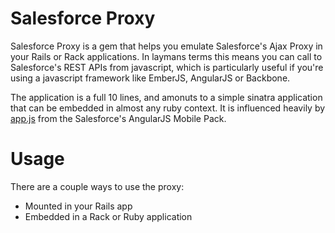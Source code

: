 Salesforce Proxy
==========

Salesforce Proxy is a gem that helps you emulate Salesforce's Ajax Proxy in your Rails or Rack applications.  In laymans terms this means you can call to Salesforce's REST APIs from javascript, which is particularly useful if you're using a javascript framework like EmberJS, AngularJS or Backbone.

The application is a full 10 lines, and amonuts to a simple sinatra application that can be embedded in almost any ruby context.  It is influenced heavily by [app.js](https://github.com/developerforce/MobilePack-AngularJS/blob/master/samples/AngularHerokuBootstrapNode/app.js "Salesforce Proxy") from the Salesforce's AngularJS Mobile Pack.

Usage
========
There are a couple ways to use the proxy:

*  Mounted in your Rails app
*  Embedded in a Rack or Ruby application
